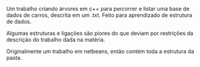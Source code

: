 Um trabalho criando árvores em c++ para percorrer e listar uma base de dados de carros, descrita em um .txt. Feito para aprendizado de estrutura de dados.

Algumas estruturas e ligações são piores do que deviam por restrições da descrição do trabalho dada na matéria.

Originalmente um trabalho em netbeans, então contém toda a estrutura da pasta. 